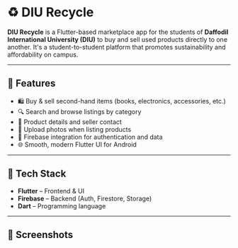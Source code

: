 # ♻️ DIU Recycle

**DIU Recycle** is a Flutter-based marketplace app for the students of **Daffodil International University (DIU)** to buy and sell used products directly to one another. It's a student-to-student platform that promotes sustainability and affordability on campus.

---

## 🚀 Features

- 🛍️ Buy & sell second-hand items (books, electronics, accessories, etc.)
- 🔍 Search and browse listings by category
- 🧾 Product details and seller contact
- 📸 Upload photos when listing products
- 📲 Firebase integration for authentication and data
- 🌐 Smooth, modern Flutter UI for Android

---

## 🔧 Tech Stack

- **Flutter** – Frontend & UI
- **Firebase** – Backend (Auth, Firestore, Storage)
- **Dart** – Programming language

---

## 📱 Screenshots